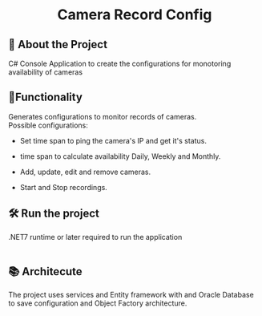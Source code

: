 <h1 align="center"> Camera Record Config </h1>

## 🎯 About the Project
 C# Console Application to create the configurations for monotoring availability of cameras 

## 🔨Functionality
 Generates configurations to monitor records of cameras.
 <br>
 Possible configurations: 
 <br>
  - Set time span to ping the camera's IP and get it's status.

 - time span to calculate availability Daily, Weekly and Monthly. 

 - Add, update, edit and remove cameras.

 - Start and Stop recordings.

## 🛠️ Run the project

 .NET7 runtime or later required to run the application  
<br>

## 📚 Architecute

The project uses services and Entity framework with and Oracle Database to save configuration and Object Factory architecture.

